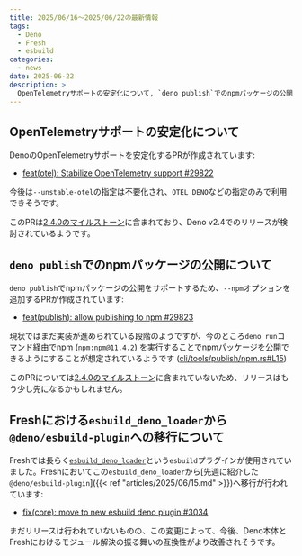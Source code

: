 ```yaml
---
title: 2025/06/16〜2025/06/22の最新情報
tags:
  - Deno
  - Fresh
  - esbuild
categories:
  - news
date: 2025-06-22
description: >
  OpenTelemetryサポートの安定化について, `deno publish`でのnpmパッケージの公開について, Freshにおける`esbuild_deno_loader`から`@deno/esbuild-plugin`への移行について
---
```


## OpenTelemetryサポートの安定化について

DenoのOpenTelemetryサポートを安定化するPRが作成されています:

- [feat(otel): Stabilize OpenTelemetry support #29822](https://github.com/denoland/deno/pull/29822)

今後は`--unstable-otel`の指定は不要化され、`OTEL_DENO`などの指定のみで利用できそうです。

このPRは[2.4.0のマイルストーン](https://github.com/denoland/deno/milestone/66)に含まれており、Deno v2.4でのリリースが検討されているようです。

## `deno publish`でのnpmパッケージの公開について

`deno publish`でnpmパッケージの公開をサポートするため、`--npm`オプションを追加するPRが作成されています:

- [feat(publish): allow publishing to npm #29823](https://github.com/denoland/deno/pull/29823)

現状ではまだ実装が進められている段階のようですが、今のところ`deno run`コマンド経由でnpm (`npm:npm@11.4.2`) を実行することでnpmパッケージを公開できるようにすることが想定されているようです ([cli/tools/publish/npm.rs#L15](https://github.com/denoland/deno/blob/d5841c665118dea09ff21e730062738c3ebdcb23/cli/tools/publish/npm.rs#L15))

このPRについては[2.4.0のマイルストーン](https://github.com/denoland/deno/milestone/66)に含まれていないため、リリースはもう少し先になるかもしれません。

## Freshにおける`esbuild_deno_loader`から`@deno/esbuild-plugin`への移行について

Freshでは長らく[`esbuild_deno_loader`](https://github.com/lucacasonato/esbuild_deno_loader)という`esbuild`プラグインが使用されていました。Freshにおいてこの`esbuild_deno_loader`から[先週に紹介した`@deno/esbuild-plugin`]({{< ref "articles/2025/06/15.md" >}})へ移行が行われています:

- [fix(core): move to new esbuild deno plugin #3034](https://github.com/denoland/fresh/pull/3034)

まだリリースは行われていないものの、この変更によって、今後、Deno本体とFreshにおけるモジュール解決の振る舞いの互換性がより改善されそうです。
